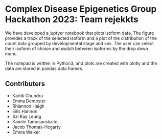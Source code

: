 # Complex Disease Epigenetics Group Hackathon 2023: Team rejekkts



We have developed a juptyer notebook that plots isoform data. The figure provides a track of the selected isoform and a plot of the distribution of the count data grouped by developmental stage and sex. The user can select their isoform of choice and switch between isoforms by the drop down menu. 

The notepad is written in Python3, and plots are created with plotly and the data are stored in pandas data frames. 

## Contributers

* Kartik Chundru
* Emma Dempster
* Rhiannon Haigh
* Eilis Hannon
* Szi Kay Leung
* Kamile Tamusauskaite
* Jacob Thomas-Hegarty
* Emma Walker


